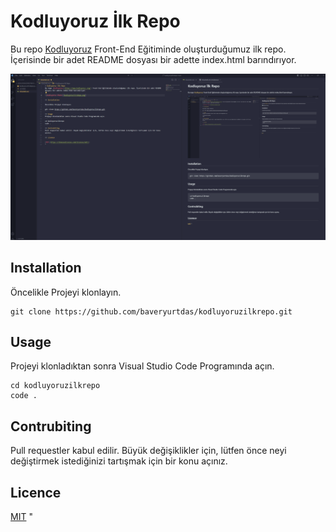 # Kodluyoruz İlk Repo 
Bu repo [Kodluyoruz](https://www.kodluyoruz.org/) Front-End Eğitiminde oluşturduğumuz ilk repo. İçerisinde bir adet README dosyası bir adette index.html barındırıyor.

![Kodluyoruz Photo](kodluyoruzFirsRepo.png)

## Installation

Öncelikle Projeyi klonlayın.
```
git clone https://github.com/baveryurtdas/kodluyoruzilkrepo.git
```
## Usage
Projeyi klonladıktan sonra Visual Studio Code Programında açın. 
```
cd kodluyoruzilkrepo
code .
```
## Contrubiting
Pull requestler kabul edilir. Büyük değişiklikler için, lütfen önce neyi değiştirmek istediğinizi tartışmak için bir konu açınız.

## Licence

[MIT](https://choosealicense.com/licenses/mit/)
"